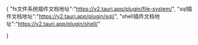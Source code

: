 {
    "fs文件系统插件文档地址":"https://v2.tauri.app/plugin/file-system/",
    "sql插件文档地址":"https://v2.tauri.app/plugin/sql/",
    "shell插件文档地址":"https://v2.tauri.app/plugin/shell/"

}
